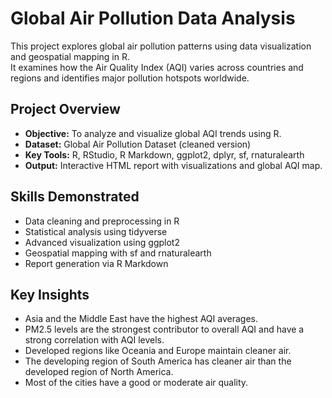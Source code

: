# Global Air Pollution Data Analysis

This project explores global air pollution patterns using data visualization and geospatial mapping in R.  
It examines how the Air Quality Index (AQI) varies across countries and regions and identifies major pollution hotspots worldwide.

## Project Overview
- **Objective:** To analyze and visualize global AQI trends using R.
- **Dataset:** Global Air Pollution Dataset (cleaned version)
- **Key Tools:** R, RStudio, R Markdown, ggplot2, dplyr, sf, rnaturalearth
- **Output:** Interactive HTML report with visualizations and global AQI map.

## Skills Demonstrated
- Data cleaning and preprocessing in R
- Statistical analysis using tidyverse
- Advanced visualization using ggplot2
- Geospatial mapping with sf and rnaturalearth
- Report generation via R Markdown

## Key Insights
- Asia and the Middle East have the highest AQI averages.
- PM2.5 levels are the strongest contributor to overall AQI and have a strong correlation with AQI levels.
- Developed regions like Oceania and Europe maintain cleaner air.
- The developing region of South America has cleaner air than the developed region of North America.
- Most of the cities have a good or moderate air quality.
